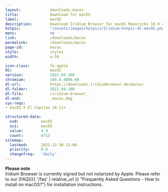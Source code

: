 ```yaml
---
layout:				downloads-macos
title:				Download for macOS
label:				macOS
description:		Download Iridium Browser for macOS Mavericks 10.9 or higher. Iridium Browser is currently not available for iOS or any other mobile OS.
hotpic:				"/assets/images/hotpics/Iridium-hotpic-dl-macOS.png"
menu:				no
link:				/downloads/macos
permalink:			/downloads/macos
page-id:			macos
style:				style1
width:				w-50

icon-class:			fo-apple
OS: 				macOS
version:			2022.04.100
chromium:			100.0.4896.60
dl-url:				https://downloads.iridiumbrowser.de/macos/
dl-folder:			2022.04.100
dl-file:			/iridium-browser_
dl-end:				_macos.dmg
sys-reqs:
- macOS X El Capitan 10.11+

structured-data:
  os0:			macOS
  os1:			macOS
  value:		4.9
  count:		6713
sitemap:
  lastmod:		2021-12-30 12:00
  priority:		0.6
  changefreq:	'daily'
---
```


__Please note__    
Iridium Browser is currently signed but not notarized by Apple. 
Please refer to our [FAQ]({{ '/faq' | relative_url }} "Frequently Asked Questions - How to install on macOS?") for installation instructions.